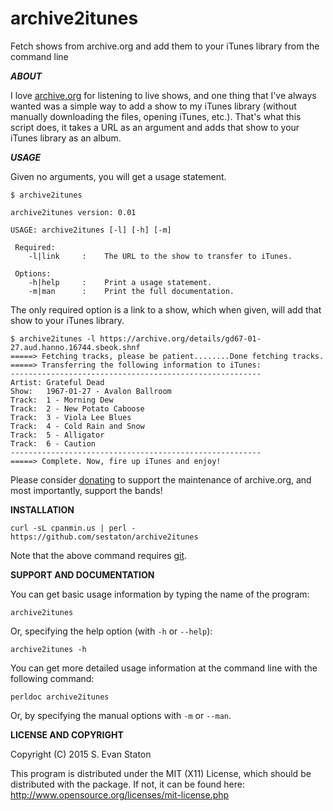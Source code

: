 archive2itunes
================

Fetch shows from archive.org and add them to your iTunes library from the command line

***ABOUT***

I love [archive.org](archive.org) for listening to live shows, and one thing that I've always wanted was a simple way to add a show to my iTunes library (without manually downloading the files, opening iTunes, etc.). That's what this script does, it takes a URL as an argument and adds that show to your iTunes library as an album.

***USAGE***

Given no arguments, you will get a usage statement.

    $ archive2itunes

    archive2itunes version: 0.01

    USAGE: archive2itunes [-l] [-h] [-m]

     Required:
        -l|link     :    The URL to the show to transfer to iTunes.
    
     Options:
        -h|help     :    Print a usage statement.
        -m|man      :    Print the full documentation.

The only required option is a link to a show, which when given, will add that show to your iTunes library.

    $ archive2itunes -l https://archive.org/details/gd67-01-27.aud.hanno.16744.sbeok.shnf
    =====> Fetching tracks, please be patient........Done fetching tracks.
    =====> Transferring the following information to iTunes:
    --------------------------------------------------------
    Artist: Grateful Dead
    Show:   1967-01-27 - Avalon Ballroom
    Track:  1 - Morning Dew
    Track:  2 - New Potato Caboose
    Track:  3 - Viola Lee Blues
    Track:  4 - Cold Rain and Snow
    Track:  5 - Alligator
    Track:  6 - Caution
    --------------------------------------------------------
    =====> Complete. Now, fire up iTunes and enjoy!

Please consider [donating](https://archive.org/donate/) to support the maintenance of archive.org, and most importantly, support the bands!

**INSTALLATION**

    curl -sL cpanmin.us | perl - https://github.com/sestaton/archive2itunes

Note that the above command requires [git](http://git-scm.com/).

**SUPPORT AND DOCUMENTATION**

You can get basic usage information by typing the name of the program:

    archive2itunes

Or, specifying the help option (with `-h` or `--help`):

    archive2itunes -h

You can get more detailed usage information at the command line with the following command:

    perldoc archive2itunes

Or, by specifying the manual options with `-m` or `--man`.

**LICENSE AND COPYRIGHT**

Copyright (C) 2015 S. Evan Staton

This program is distributed under the MIT (X11) License, which should be distributed with the package. 
If not, it can be found here: http://www.opensource.org/licenses/mit-license.php